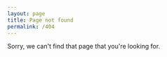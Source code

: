 ```yaml
---
layout: page
title: Page not found
permalink: /404
---
```


Sorry, we can't find that page that you're looking for.
